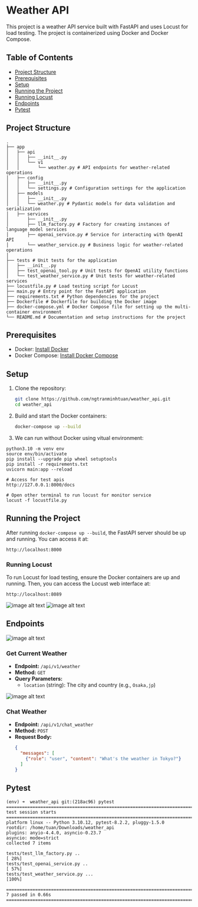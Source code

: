 # Weather API

This project is a weather API service built with FastAPI and uses Locust for load testing. The project is containerized using Docker and Docker Compose.

## Table of Contents

- [Project Structure](#project-structure)
- [Prerequisites](#prerequisites)
- [Setup](#setup)
- [Running the Project](#running-the-project)
- [Running Locust](#running-locust)
- [Endpoints](#endpoints)
- [Pytest](#pytest)

## Project Structure
```
.
├── app
│   ├── api
│   │   ├── __init__.py
│   │   └── v1
│   │       └── weather.py # API endpoints for weather-related operations
│   ├── config
│   │   ├── __init__.py
│   │   └── settings.py # Configuration settings for the application
│   ├── models
│   │   ├── __init__.py
│   │   └── weather.py # Pydantic models for data validation and serialization
│   ├── services
│       ├── __init__.py
│       ├── llm_factory.py # Factory for creating instances of language model services
│       ├── openai_service.py # Service for interacting with OpenAI API
│       └── weather_service.py # Business logic for weather-related operations
│   
├── tests # Unit tests for the application
│   ├── __init__.py
│   ├── test_openai_tool.py # Unit tests for OpenAI utility functions
│   └── test_weather_service.py # Unit tests for weather-related services
├── locustfile.py # Load testing script for Locust
├── main.py # Entry point for the FastAPI application
├── requirements.txt # Python dependencies for the project
├── Dockerfile # Dockerfile for building the Docker image
├── docker-compose.yml # Docker Compose file for setting up the multi-container environment
└── README.md # Documentation and setup instructions for the project

```

## Prerequisites

- Docker: [Install Docker](https://docs.docker.com/get-docker/)
- Docker Compose: [Install Docker Compose](https://docs.docker.com/compose/install/)

## Setup

1. Clone the repository:

    ```bash
    git clone https://github.com/ngtranminhtuan/weather_api.git
    cd weather_api
    ```

2. Build and start the Docker containers:

    ```bash
    docker-compose up --build
    ```

3. We can run without Docker using vitual environment:
```
python3.10 -m venv env
source env/bin/activate
pip install --upgrade pip wheel setuptools
pip install -r requirements.txt
uvicorn main:app --reload

# Access for test apis
http://127.0.0.1:8000/docs

# Open other terminal to run locust for monitor service
locust -f locustfile.py
```

## Running the Project

After running `docker-compose up --build`, the FastAPI server should be up and running. You can access it at:

```
http://localhost:8000
```


### Running Locust

To run Locust for load testing, ensure the Docker containers are up and running. Then, you can access the Locust web interface at:

```
http://localhost:8089
```
![image alt text](<images/locust.png>)
![image alt text](<images/system.jpeg>)

## Endpoints

![image alt text](<images/read_weather.png>)
### Get Current Weather

- **Endpoint:** `/api/v1/weather`
- **Method:** `GET`
- **Query Parameters:**
  - `location` (string): The city and country (e.g., `Osaka,jp`)

![image alt text](<images/chat_weather.png>)
### Chat Weather

- **Endpoint:** `/api/v1/chat_weather`
- **Method:** `POST`
- **Request Body:**
  ```json
  {
    "messages": [
      {"role": "user", "content": "What's the weather in Tokyo?"}
    ]
  }

## Pytest
```
(env) ➜  weather_api git:(218ac96) pytest 
===================================================================================== test session starts ======================================================================================
platform linux -- Python 3.10.12, pytest-8.2.2, pluggy-1.5.0
rootdir: /home/tuan/Downloads/weather_api
plugins: anyio-4.4.0, asyncio-0.23.7
asyncio: mode=strict
collected 7 items                                                                                                                                                                              

tests/test_llm_factory.py ..                                                                                                                                                             [ 28%]
tests/test_openai_service.py ..                                                                                                                                                          [ 57%]
tests/test_weather_service.py ...                                                                                                                                                        [100%]

====================================================================================== 7 passed in 0.66s =======================================================================================
```
